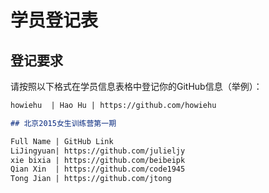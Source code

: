 # 学员登记表

## 登记要求

请按照以下格式在学员信息表格中登记你的GitHub信息（举例）：

```markdown
howiehu  | Hao Hu | https://github.com/howiehu

## 北京2015女生训练营第一期

Full Name | GitHub Link 
LiJingyuan| https://github.com/julieljy
xie bixia | https://github.com/beibeipk
Qian Xin  | https://github.com/code1945
Tong Jian | https://github.com/jtong
